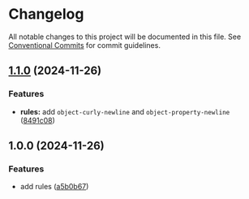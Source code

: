 # Changelog

All notable changes to this project will be documented in this file. See [Conventional Commits](https://conventionalcommits.org) for commit guidelines.

## [1.1.0](https://github.com/front-factory/eslint-config/compare/v1.0.0...v1.1.0) (2024-11-26)

### Features

* **rules:** add `object-curly-newline` and `object-property-newline` ([8491c08](https://github.com/front-factory/eslint-config/commit/8491c084405dc92539f5844f3b6744265345c20f))

## 1.0.0 (2024-11-26)

### Features

* add rules ([a5b0b67](https://github.com/front-factory/eslint-config/commit/a5b0b67ec46a37a394f083a334cfccf8c09cbc0c))
